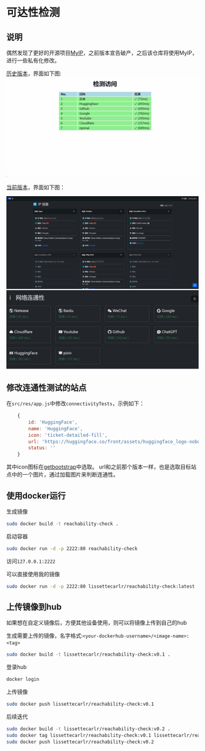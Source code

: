 # 可达性检测


## 说明

偶然发现了更好的开源项目[MyIP](https://github.com/lissettecarlr/ReachabilityCheck/releases)，之前版本宣告破产，之后该仓库将使用MyIP，进行一些私有化修改。

[历史版本](https://github.com/lissettecarlr/ReachabilityCheck/releases)，界面如下图:
![image-1](file/1.gif)

[当前版本]()，界面如下图：

![image-2](file/2.png)
![image-2](file/3.png)


## 修改连通性测试的站点

在`src/res/app.js`中修改`connectivityTests`，示例如下：
```js
    {
        id: 'HuggingFace',
        name: 'HuggingFace',
        icon: 'ticket-detailed-fill',
        url: 'https://huggingface.co/front/assets/huggingface_logo-noborder.svg?',
        status: ''
    }
```
其中icon图标在[getbootstrap](https://icons.getbootstrap.com/)中选取。
url和之前那个版本一样，也是选取目标站点中的一个图片，通过加载图片来判断连通性。

## 使用docker运行

生成镜像
```bash
sudo docker build -t reachability-check .
```

启动容器
```bash
sudo docker run -d -p 2222:80 reachability-check
```

访问`127.0.0.1:2222`


可以直接使用我的镜像
```bash
sudo docker run -d -p 2222:80 lissettecarlr/reachability-check:latest --name reachability
```


## 上传镜像到hub
如果想在自定义镜像后，方便其他设备使用，则可以将镜像上传到自己的hub

生成需要上传的镜像，名字格式:`<your-dockerhub-username>/<image-name>:<tag>`
```bash
sudo docker build -t lissettecarlr/reachability-check:v0.1 .
```

登录hub
```bash
docker login
```

上传镜像
```bash
sudo docker push lissettecarlr/reachability-check:v0.1
```

后续迭代
```bash
sudo docker build -t lissettecarlr/reachability-check:v0.2 .
sudo docker tag lissettecarlr/reachability-check:v0.1 lissettecarlr/reachability-check:v0.2
sudo docker push lissettecarlr/reachability-check:v0.2
```